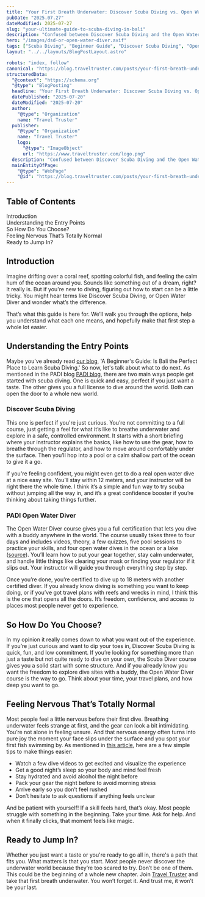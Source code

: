 ```yaml
---
title: "Your First Breath Underwater: Discover Scuba Diving vs. Open Water Diver"
pubDate: "2025.07.27"
dateModified: 2025-07-27
slug: "your-ultimate-guide-to-scuba-diving-in-bali"
description: "Confused between Discover Scuba Diving and the Open Water Diver course? Here’s a simple guide to help you choose your scuba diving starting point"
hero: "/images/dsd-or-open-water-diver.avif"
tags: ["Scuba Diving", "Beginner Guide", "Discover Scuba Diving", "Open Water Diver"]
layout: "../../layouts/BlogPostLayout.astro"

robots: "index, follow"
canonical: "https://blog.traveltruster.com/posts/your-first-breath-underwater"
structuredData:
  "@context": "https://schema.org"
  "@type": "BlogPosting"
  headline: "Your First Breath Underwater: Discover Scuba Diving vs. Open Water Diver"
  datePublished: "2025-07-20"
  dateModified: "2025-07-20"
  author:
    "@type": "Organization"
    name: "Travel Truster"
  publisher:
    "@type": "Organization"
    name: "Travel Truster"
    logo:
      "@type": "ImageObject"
      url: "https://www.traveltruster.com/logo.png"
  description: "Confused between Discover Scuba Diving and the Open Water Diver course? This beginner-friendly guide helps you decide the best way to start your underwater journey"
  mainEntityOfPage:
    "@type": "WebPage"
    "@id": "https://blog.traveltruster.com/posts/your-first-breath-underwater"
---
```


<!-- Table of Contents -->
<nav id="toc" class="mb-8">
  <h2 class="text-xl font-bold mb-3">Table of Contents</h2>
  <ul class="space-y-2 text-neutral-600 dark:text-neutral-400">
    <li><a href="#introduction" class="hover:text-neutral-800 dark:hover:text-neutral-200">Introduction</a></li>
    <li><a href="#entry-points" class="hover:text-neutral-800 dark:hover:text-neutral-200">Understanding the Entry Points</a></li>
    <li><a href="#how-to-choose" class="hover:text-neutral-800 dark:hover:text-neutral-200">So How Do You Choose?</a></li>
    <li><a href="#nervous" class="hover:text-neutral-800 dark:hover:text-neutral-200">Feeling Nervous That’s Totally Normal</a></li>
    <li><a href="#ready" class="hover:text-neutral-800 dark:hover:text-neutral-200">Ready to Jump In?</a></li>
  </ul>
</nav>

## <span id="introduction">Introduction</span>

Imagine drifting over a coral reef, spotting colorful fish, and feeling the calm hum of the ocean around you. Sounds like something out of a dream, right? It really is. But if you're new to diving, figuring out how to start can be a little tricky. You might hear terms like Discover Scuba Diving, or Open Water Diver and wonder what’s the difference.

That’s what this guide is here for. We’ll walk you through the options, help you understand what each one means, and hopefully make that first step a whole lot easier.

## <span id="entry-points">Understanding the Entry Points</span>

Maybe you've already read <a href="https://blog.traveltruster.com/posts/bali-beginner-scuba-diving" target="_blank" rel="noopener noreferrer">our blog</a>, 'A Beginner's Guide: Is Bali the Perfect Place to Learn Scuba Diving.' So now, let's talk about what to do next. As mentioned in the PADI blog <a href="https://blog.padi.com/discover-scuba-diving-and-open-water-whats-the-difference/" target="_blank" rel="noopener noreferrer">PADI blog</a>, there are two main ways people get started with scuba diving. One is quick and easy, perfect if you just want a taste. The other gives you a full license to dive around the world. Both can open the door to a whole new world.

### Discover Scuba Diving

This one is perfect if you're just curious. You’re not committing to a full course, just getting a feel for what it’s like to breathe underwater and explore in a safe, controlled environment. It starts with a short briefing where your instructor explains the basics, like how to use the gear, how to breathe through the regulator, and how to move around comfortably under the surface. Then you’ll hop into a pool or a calm shallow part of the ocean to give it a go.

If you're feeling confident, you might even get to do a real open water dive at a nice easy site. You’ll stay within 12 meters, and your instructor will be right there the whole time. I think it’s a simple and fun way to try scuba without jumping all the way in, and it’s a great confidence booster if you’re thinking about taking things further.

### PADI Open Water Diver

The Open Water Diver course gives you a full certification that lets you dive with a buddy anywhere in the world. The course usually takes three to four days and includes videos, theory, a few quizzes, five pool sessions to practice your skills, and four open water dives in the ocean or a lake (<a href="https://blog.padi.com/discover-scuba-diving-and-open-water-whats-the-difference/" target="_blank" rel="noopener noreferrer">source</a>). You’ll learn how to put your gear together, stay calm underwater, and handle little things like clearing your mask or finding your regulator if it slips out. Your instructor will guide you through everything step by step.

Once you’re done, you’re certified to dive up to 18 meters with another certified diver. If you already know diving is something you want to keep doing, or if you’ve got travel plans with reefs and wrecks in mind, I think this is the one that opens all the doors. It’s freedom, confidence, and access to places most people never get to experience.

## <span id="how-to-choose">So How Do You Choose?</span>

In my opinion it really comes down to what you want out of the experience. If you’re just curious and want to dip your toes in, Discover Scuba Diving is quick, fun, and low commitment. If you’re looking for something more than just a taste but not quite ready to dive on your own, the Scuba Diver course gives you a solid start with some structure. And if you already know you want the freedom to explore dive sites with a buddy, the Open Water Diver course is the way to go. Think about your time, your travel plans, and how deep you want to go.

## <span id="nervous">Feeling Nervous That’s Totally Normal</span>

Most people feel a little nervous before their first dive. Breathing underwater feels strange at first, and the gear can look a bit intimidating. You’re not alone in feeling unsure. And that nervous energy often turns into pure joy the moment your face slips under the surface and you spot your first fish swimming by. As mentioned in <a href="https://www.mantarhei.com/discover-scuba-dive-or-open-water-course/" target="_blank" rel="noopener noreferrer">this article</a>, here are a few simple tips to make things easier:

- Watch a few dive videos to get excited and visualize the experience  
- Get a good night’s sleep so your body and mind feel fresh  
- Stay hydrated and avoid alcohol the night before  
- Pack your gear the night before to avoid morning stress  
- Arrive early so you don’t feel rushed  
- Don’t hesitate to ask questions if anything feels unclear  

And be patient with yourself! If a skill feels hard, that’s okay. Most people struggle with something in the beginning. Take your time. Ask for help. And when it finally clicks, that moment feels like magic.

## <span id="ready">Ready to Jump In?</span>

Whether you just want a taste or you're ready to go all in, there's a path that fits you. What matters is that you start. Most people never discover the underwater world because they’re too scared to try. Don’t be one of them.  
This could be the beginning of a whole new chapter. Join <a href="https://www.traveltruster.com/" target="_blank" rel="noopener noreferrer">Travel Truster</a> and take that first breath underwater. You won’t forget it. And trust me, it won’t be your last.

